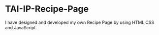 # TAI-IP-Recipe-Page
I have designed and developed my own Recipe Page by using HTML,CSS and JavaScript.
